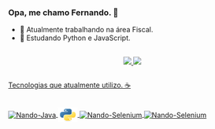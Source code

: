 ### Opa, me chamo Fernando. 👋

- 🔭 Atualmente trabalhando na área Fiscal.
- 🌱 Estudando Python e JavaScript.

##

<div align="center">
<a href="https://github.com/llFernando">
<img height="180em" src="https://github-readme-stats.vercel.app/api?username=IIFernando&show_icons=true&theme=dracula&include_all_commits=truecount_private=true"/>
<img height="180em" src="https://github-readme-stats.vercel.app/api/top-langs/?username=IIFernando&layout=compact&langs_count=7&theme=dracula"/>
</div>

##
Tecnologias que atualmente utilizo. ☕
<div style="display: inline_block"><br>
<img align="center" alt="Nando-Java" height="30" width="40" src="https://cdn.jsdelivr.net/gh/devicons/devicon/icons/java/java-original.svg">
<img align="center" alt="Nando-Python" height="30" width="40" src="https://raw.githubusercontent.com/devicons/devicon/master/icons/python/python-original.svg">
<img align="center" alt="Nando-Selenium" height="30" width="40" src="https://cdn.jsdelivr.net/gh/devicons/devicon/icons/selenium/selenium-original.svg">
<img align="center" alt="Nando-Selenium" height="30" width="40" src="https://cdn.jsdelivr.net/gh/devicons/devicon/icons/pandas/pandas-original-wordmark.svg">
</div>
